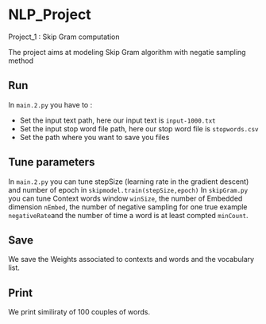 # NLP_Project
Project_1 : Skip Gram computation

The project aims at modeling Skip Gram  algorithm with negatie sampling method

## Run

In `main.2.py` you have to :
- Set the input text path, here our input text is `input-1000.txt`
- Set the input stop word file path, here our stop word file is `stopwords.csv`
- Set the path where you want to save you files

## Tune parameters

In `main.2.py` you can tune stepSize (learning rate in the gradient descent) and number of epoch in `skipmodel.train(stepSize,epoch)`
In `skipGram.py` you can tune Context words window `winSize`, the number of Embedded dimension `nEmbed`, the number of negative sampling for one true example `negativeRate`and the number of time a word is at least compted `minCount`.

## Save

We save the Weights associated to contexts and words and the vocabulary list.

## Print

We print similiraty of 100 couples of words.

